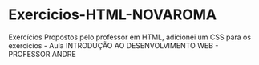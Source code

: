 # Exercicios-HTML-NOVAROMA
Exercícios Propostos pelo professor em HTML, adicionei um CSS para os exercícios - Aula INTRODUÇÃO AO DESENVOLVIMENTO WEB - PROFESSOR ANDRE
